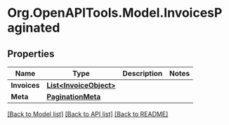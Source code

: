 
# Org.OpenAPITools.Model.InvoicesPaginated

## Properties

Name | Type | Description | Notes
------------ | ------------- | ------------- | -------------
**Invoices** | [**List&lt;InvoiceObject&gt;**](InvoiceObject.md) |  | 
**Meta** | [**PaginationMeta**](PaginationMeta.md) |  | 

[[Back to Model list]](../README.md#documentation-for-models)
[[Back to API list]](../README.md#documentation-for-api-endpoints)
[[Back to README]](../README.md)

